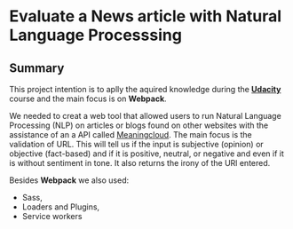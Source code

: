# Evaluate a News article with Natural Language Processsing

## Summary

This project intention is to aplly the aquired knowledge during the **<ins>Udacity</ins>** course and the main focus is on **Webpack**.<br>

We needed to creat a web tool that allowed users to run Natural Language Processing (NLP) on articles or blogs found on other websites with the assistance of an a API called [Meaningcloud](https://www.meaningcloud.com/). The main focus is the validation of URL. This will tell us if the input is subjective (opinion) or objective (fact-based) and if it is positive, neutral, or negative and even if it is without sentiment in tone. It also returns the irony of the URl entered.

Besides **Webpack** we also used:
- Sass,
- Loaders and Plugins,
- Service workers